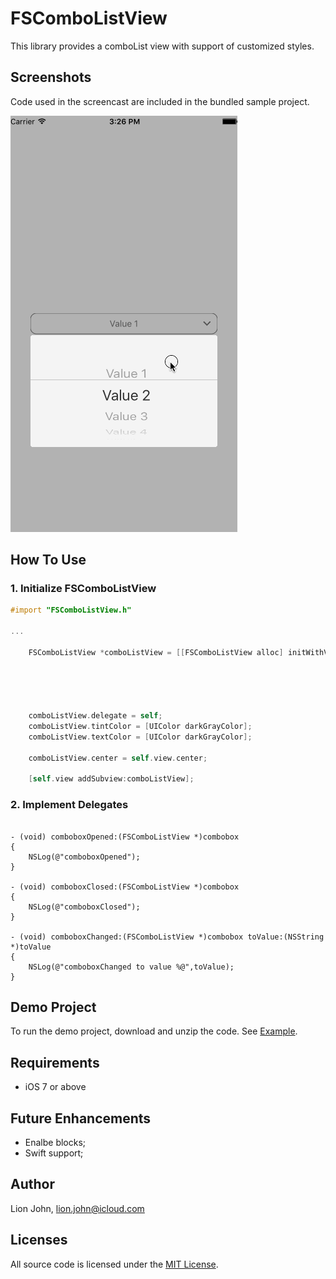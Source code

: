 # FSComboListView

This library provides a comboList view with support of customized styles.



## Screenshots
Code used in the screencast are included in the bundled sample project.

![screencast](https://raw.githubusercontent.com/lionjohn/FSComboListView/master/Example/FSComboListView%20Demo/screenshot.gif)



How To Use
----------

### 1. Initialize FSComboListView

```objective-c
#import "FSComboListView.h"

...

    FSComboListView *comboListView = [[FSComboListView alloc] initWithValues:@[@"Value 1",
                                                                               @"Value 2",
                                                                               @"Value 3",
                                                                               @"Value 4",
                                                                               @"Value 5"]
                                                                       frame:CGRectMake(0, 0, 300, 40)];
    comboListView.delegate = self;
    comboListView.tintColor = [UIColor darkGrayColor];
    comboListView.textColor = [UIColor darkGrayColor];
    
    comboListView.center = self.view.center;
    
    [self.view addSubview:comboListView];
```

### 2. Implement Delegates

```

- (void) comboboxOpened:(FSComboListView *)combobox
{
    NSLog(@"comboboxOpened");
}

- (void) comboboxClosed:(FSComboListView *)combobox
{
    NSLog(@"comboboxClosed");
}

- (void) comboboxChanged:(FSComboListView *)combobox toValue:(NSString *)toValue
{
    NSLog(@"comboboxChanged to value %@",toValue);
}

```


## Demo Project

To run the demo project, download and unzip the code. See [Example](https://github.com/lionjohn/FSComboListView/tree/master/Example).


## Requirements
- iOS 7 or above


Future Enhancements
-------------------

- Enalbe blocks;
- Swift support;

## Author
Lion John, lion.john@icloud.com

## Licenses

All source code is licensed under the [MIT License](https://github.com/lionjohn/FSComboListView/blob/master/LICENSE).

	
